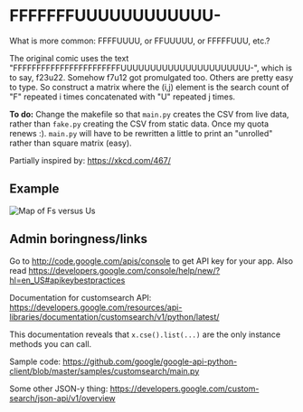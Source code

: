 FFFFFFFUUUUUUUUUUUU-
========

What is more common: FFFFUUUU, or FFUUUUU, or FFFFFUUU, etc.?

The original comic uses the text
"FFFFFFFFFFFFFFFFFFFFFFFUUUUUUUUUUUUUUUUUUUUUU-", which is to say,
f23u22. Somehow f7u12 got promulgated too. Others are pretty easy to
type. So construct a matrix where the (i,j) element is the search
count of "F" repeated i times concatenated with "U" repeated j times.

**To do:** Change the makefile so that `main.py` creates the CSV from
live data, rather than `fake.py` creating the CSV from static data.
Once my quota renews :). `main.py` will have to be rewritten a little
to print an "unrolled" rather than square matrix (easy).

Partially inspired by: https://xkcd.com/467/

Example
--------
![Map of Fs versus Us](https://dl.dropboxusercontent.com/u/38640281/github_img/ffuu_map.png)


Admin boringness/links
--------

Go to http://code.google.com/apis/console to get API key for your app.
Also read
https://developers.google.com/console/help/new/?hl=en_US#apikeybestpractices

Documentation for customsearch API:
https://developers.google.com/resources/api-libraries/documentation/customsearch/v1/python/latest/

This documentation reveals that `x.cse().list(...)` are the only
instance methods you can call.

Sample code:
https://github.com/google/google-api-python-client/blob/master/samples/customsearch/main.py

Some other JSON-y thing:
https://developers.google.com/custom-search/json-api/v1/overview

